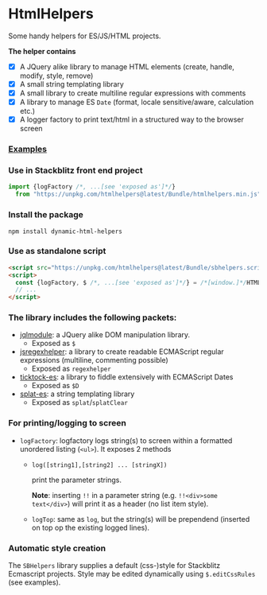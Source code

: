 # HtmlHelpers
Some handy helpers for ES/JS/HTML projects.

**The helper contains**
- [x] A JQuery alike library to manage HTML elements (create, handle, modify, style, remove)
- [x] A small string templating library
- [x] A small library to create multiline regular expressions with comments
- [x] A library to manage ES `Date` (format, locale sensitive/aware, calculation etc.)
- [x] A logger factory to print text/html in a structured way to the browser screen

### [Examples](https://kooiinc.github.io/HTMLHelpers/Examples/)

### Use in Stackblitz front end project
```javascript
import {logFactory /*, ...[see 'exposed as']*/}
  from "https://unpkg.com/htmlhelpers@latest/Bundle/htmlhelpers.min.js";
```
### Install the package
`npm install dynamic-html-helpers`

### Use as standalone script
```html
<script src="https://unpkg.com/htmlhelpers@latest/Bundle/sbhelpers.script.min.js"></script>
<script>
  const {logFactory, $ /*, ...[see 'exposed as']*/} = /*[window.]*/HTMLHelpers;
  // ...
</script>
```
### The library includes the following packets:

- [jqlmodule](https://www.npmjs.com/package/jqlmodule): a JQuery alike DOM manipulation library.
  - Exposed as `$`
- [jsregexhelper](https://www.npmjs.com/package/jsregexphelper): a library to create readable ECMAScript regular expressions (multiline, commenting possible)
  - Exposed as `regexhelper`
- [ticktock-es](https://www.npmjs.com/package/ticktock-es): a library to fiddle extensively with ECMAScript Dates
  - Exposed as `$D`
- [splat-es](https://www.npmjs.com/package/splat-es): a string templating library
  - Exposed as `splat`/`splatClear`

### For printing/logging to screen
- `logFactory`: logfactory logs string(s) to screen within a formatted unordered listing (`<ul>`). It exposes 2 methods
  - `log([string1],[string2] ... [stringX])`

    print the parameter strings.

    <b>Note</b>: inserting `!!` in a parameter string (e.g. `!!<div>some text</div>`) will print it as a header (no list item style).
  - `logTop`: same as `log`, but the string(s) will be prependend (inserted on top op the existing logged lines).

### Automatic style creation
The `SBHelpers` library supplies a default (css-)style for Stackblitz Ecmascript projects.
Style may be edited dynamically using `$.editCssRules` (see examples).
